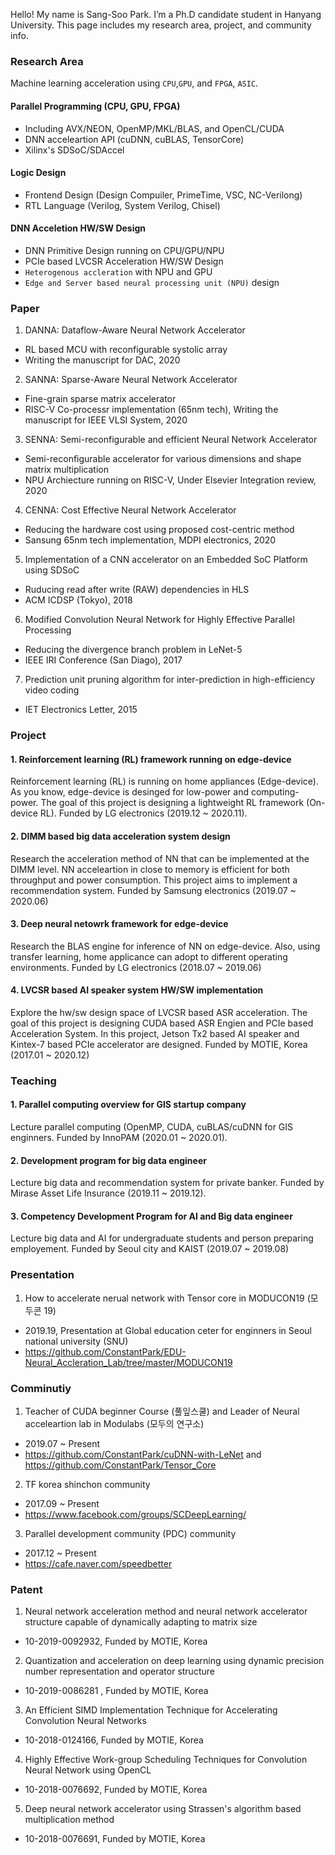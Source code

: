 

<p class="message">
  Hello! My name is Sang-Soo Park. I’m a Ph.D candidate student in Hanyang University.    
  This page includes my research area, project, and community info.
</p>

### Research Area
Machine learning acceleration using `CPU`,`GPU`, and `FPGA`, `ASIC`.

#### Parallel Programming (CPU, GPU, FPGA)
- Including AVX/NEON, OpenMP/MKL/BLAS, and OpenCL/CUDA
- DNN acceleartion API (cuDNN, cuBLAS, TensorCore)
- Xilinx's SDSoC/SDAccel 

#### Logic Design
- Frontend Design (Design Compuiler, PrimeTime, VSC, NC-Verilong)
- RTL Language (Verilog, System Verilog, Chisel)

#### DNN Acceletion HW/SW Design
- DNN Primitive Design running on CPU/GPU/NPU
- PCIe based LVCSR Acceleration HW/SW Design
- `Heterogenous accleration` with NPU and GPU
- `Edge and Server based neural processing unit (NPU)` design 

### Paper
1. DANNA: Dataflow-Aware Neural Network Accelerator 
- RL based MCU with reconfigurable systolic array
- Writing the manuscript for DAC, 2020

2. SANNA: Sparse-Aware Neural Network Accelerator 
- Fine-grain sparse matrix accelerator   
- RISC-V Co-processr implementation (65nm tech), Writing the manuscript for IEEE VLSI System, 2020

3. SENNA: Semi-reconfigurable and efficient Neural Network Accelerator 
- Semi-reconfigurable accelerator for various dimensions and shape matrix multiplication  
- NPU Archiecture running on RISC-V, Under Elsevier Integration review, 2020

4. CENNA: Cost Effective Neural Network Accelerator
- Reducing the hardware cost using proposed cost-centric method
- Sansung 65nm tech implementation, MDPI electronics, 2020

5. Implementation of a CNN accelerator on an Embedded SoC Platform using SDSoC
- Ruducing read after write (RAW) dependencies in HLS
- ACM ICDSP (Tokyo), 2018

6. Modified Convolution Neural Network for Highly Effective Parallel Processing
- Reducing the divergence branch problem in LeNet-5
- IEEE IRI Conference (San Diago), 2017

7. Prediction unit pruning algorithm for inter-prediction in high-efficiency video coding
- IET Electronics Letter, 2015

### Project
#### 1. Reinforcement learning (RL) framework running on edge-device 
<p class="message">
   Reinforcement learning (RL) is running on home appliances (Edge-device). As you know, edge-device is desinged for low-power and  computing-power. The goal of this project is designing a lightweight RL framework (On-device RL). Funded by LG electronics (2019.12 ~ 2020.11).
</p>

#### 2. DIMM based big data acceleration system design 
<p class="message">
   Research the acceleration method of NN that can be implemented at the DIMM level. 
  NN acceleartion in close to memory is efficient for both throughput and power consumption.
  This project aims to implement a recommendation system. Funded by Samsung electronics (2019.07 ~ 2020.06)
</p>

#### 3. Deep neural netowrk framework for edge-device
<p class="message">
   Research the BLAS engine for inference of NN on edge-device. 
  Also, using transfer learning, home applicance can adopt to different operating environments.
  Funded by LG electronics (2018.07 ~ 2019.06)
</p>

#### 4. LVCSR based AI speaker system HW/SW implementation
<p class="message">
   Explore the hw/sw design space of LVCSR based ASR acceleration.
  The goal of this project is designing CUDA based ASR Engien and PCIe based Acceleration System.
  In this project, Jetson Tx2 based AI speaker and Kintex-7 based PCIe accelerator are designed.
  Funded by MOTIE, Korea (2017.01 ~ 2020.12)
</p>


### Teaching
#### 1. Parallel computing overview for GIS startup company 
<p class="message">
   Lecture parallel computing (OpenMP, CUDA, cuBLAS/cuDNN for GIS enginners. Funded by InnoPAM (2020.01 ~ 2020.01).
</p>

#### 2. Development program for big data engineer
<p class="message">
   Lecture big data and recommendation system for private banker. Funded by Mirase Asset Life Insurance (2019.11 ~ 2019.12).
</p>

#### 3. Competency Development Program for AI and Big data engineer
<p class="message">
   Lecture big data and AI for undergraduate students and person preparing employement.
  Funded by Seoul city and KAIST (2019.07 ~ 2019.08)
</p>

### Presentation
1. How to accelerate nerual network with Tensor core in MODUCON19 (모두콘 19)
- 2019.19, Presentation at Global education ceter for enginners in Seoul national university (SNU)
- https://github.com/ConstantPark/EDU-Neural_Accleration_Lab/tree/master/MODUCON19


### Comminutiy
1. Teacher of CUDA beginner Course (풀잎스쿨) and Leader of Neural acceleartion lab in Modulabs (모두의 연구소)  
- 2019.07 ~ Present
- https://github.com/ConstantPark/cuDNN-with-LeNet and https://github.com/ConstantPark/Tensor_Core

2. TF korea shinchon community
- 2017.09 ~ Present
- https://www.facebook.com/groups/SCDeepLearning/

3. Parallel development community (PDC) community
- 2017.12 ~ Present
- https://cafe.naver.com/speedbetter

### Patent
1. Neural network acceleration method and neural network accelerator structure capable of dynamically adapting to matrix size
- 10-2019-0092932, Funded by MOTIE, Korea 

2. Quantization and acceleration on deep learning using dynamic precision number representation and operator structure
- 10-2019-0086281 , Funded by MOTIE, Korea 

3. An Efficient SIMD Implementation Technique for Accelerating Convolution Neural Networks
- 10-2018-0124166, Funded by MOTIE, Korea 

4. Highly Effective Work-group Scheduling Techniques for Convolution Neural Network using OpenCL
- 10-2018-0076692, Funded by MOTIE, Korea 

5. Deep neural network accelerator using Strassen's algorithm based multiplication method
- 10-2018-0076691, Funded by MOTIE, Korea 
